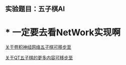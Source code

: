 ## 实验题目：五子棋AI
# * 一定要去看NetWork实现啊
[关于卷积神经网络五子棋可移步至](https://github.com/lanzinytt/c2024-challenge/tree/master/%E8%AF%BE%E7%A8%8B%E8%AE%BE%E8%AE%A1/GoBang_NetWork)

[关于QT五子棋的更多内容可移步至](https://github.com/lanzinytt/QtGobang)